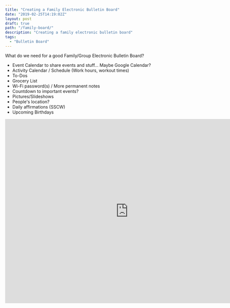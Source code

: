```yaml
---
title: "Creating a Family Electronic Bulletin Board"
date: "2019-02-25T14:19:02Z"
layout: post
draft: true
path: "/family-board/"
description: "Creating a family electronic bulletin board"
tags:
  - "Bulletin Board"
---
```


What do we need for a good Family/Group Electronic Bulletin Board?

- Event Calendar to share events and stuff... Maybe Google Calendar?
- Activity Calendar / Schedule (Work hours, workout times)
- To-Dos
- Grocery List
- Wi-Fi password(s) / More permanent notes
- Countdown to important events?
- Pictures/Slideshows
- People's location?
- Daily affirmations (SSCW)
- Upcoming Birthdays

<iframe src="https://calendar.google.com/calendar/htmlembed?src=%23contacts%40group.v.calendar.google.com&ctz=America%2FNew_York" style="border: 0" width="800" height="600" frameborder="0" scrolling="no"></iframe>
